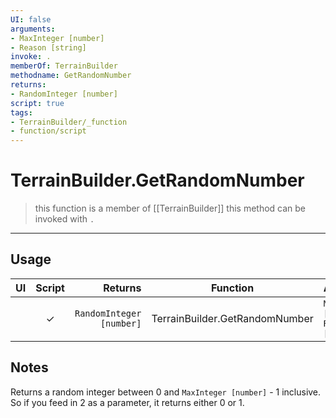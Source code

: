 ```yaml
---
UI: false
arguments:
- MaxInteger [number]
- Reason [string]
invoke: .
memberOf: TerrainBuilder
methodname: GetRandomNumber
returns:
- RandomInteger [number]
script: true
tags:
- TerrainBuilder/_function
- function/script
---
```

# TerrainBuilder.GetRandomNumber
> this function is a member of [[TerrainBuilder]]
> this method can be invoked with `.`
-----
## Usage
|  UI | Script | Returns | Function | Arguments |
|:---:|:------:|-------:|:--------:|:---------|
| |✓|`RandomInteger [number]`|TerrainBuilder.GetRandomNumber|`MaxInteger [number]`<br>`Reason [string]`|

## Notes
Returns a random integer between 0 and `MaxInteger [number]` - 1 inclusive. So if you feed in 2 as a parameter, it returns either 0 or 1.
